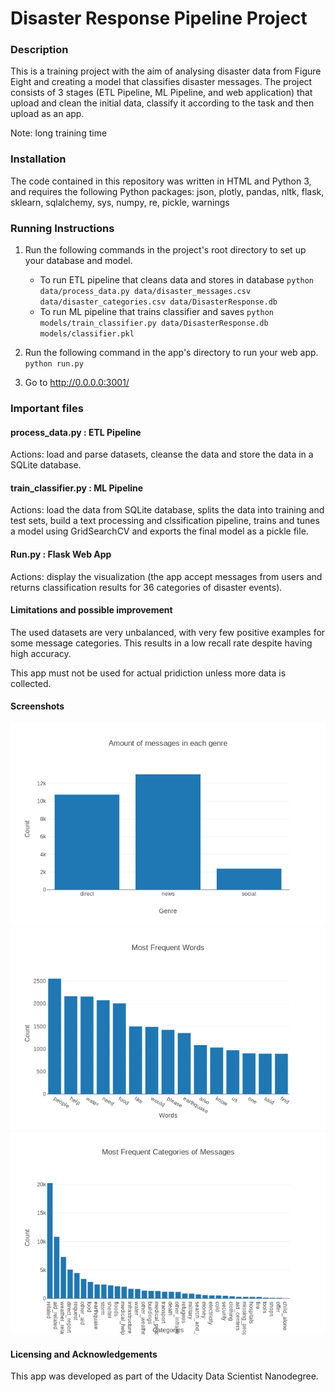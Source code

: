 # Disaster Response Pipeline Project

### Description

This is a training project with the aim of analysing disaster data from Figure Eight and creating a model that classifies disaster messages. The project consists of 3 stages (ETL Pipeline, ML Pipeline, and web application) that upload and clean the initial data, classify it according to the task and then upload as an app.

Note: long training time

### Installation

The code contained in this repository was written in HTML and Python 3, and requires the following Python packages: json, plotly, pandas, nltk, flask, sklearn, sqlalchemy, sys, numpy, re, pickle, warnings

### Running Instructions

1. Run the following commands in the project's root directory to set up your database and model.

    - To run ETL pipeline that cleans data and stores in database
        `python data/process_data.py data/disaster_messages.csv data/disaster_categories.csv data/DisasterResponse.db`
    - To run ML pipeline that trains classifier and saves
        `python models/train_classifier.py data/DisasterResponse.db models/classifier.pkl`

2. Run the following command in the app's directory to run your web app.
    `python run.py`

3. Go to http://0.0.0.0:3001/

### Important files

#### process_data.py : ETL Pipeline 
    
Actions: load and parse datasets, cleanse the data and store the data in a SQLite database.
   
#### train_classifier.py : ML Pipeline 

Actions: load the data from SQLite database, splits the data into training and test sets, build a text processing and clssification pipeline, trains and tunes a model using GridSearchCV and exports the final model as a pickle file.
    
#### Run.py : Flask Web App 

Actions: display the visualization (the app accept messages from users and returns classification results for 36 categories of disaster events).

#### Limitations and possible improvement

The used datasets are very unbalanced, with very few positive examples for some message categories. This results in a low recall rate despite having high accuracy.

This app must not be used for actual pridiction unless more data is collected.

#### Screenshots

![Alt text](https://github.com/pol690/Disaster-Response-Pipeline-Project/blob/master/Screen1.png "Screenshot1")
![Alt text](https://github.com/pol690/Disaster-Response-Pipeline-Project/blob/master/Screen2.png "Screenshot2")
![Alt text](https://github.com/pol690/Disaster-Response-Pipeline-Project/blob/master/Screen3.png "Screenshot3")
#### Licensing and Acknowledgements

This app was developed as part of the Udacity Data Scientist Nanodegree.
